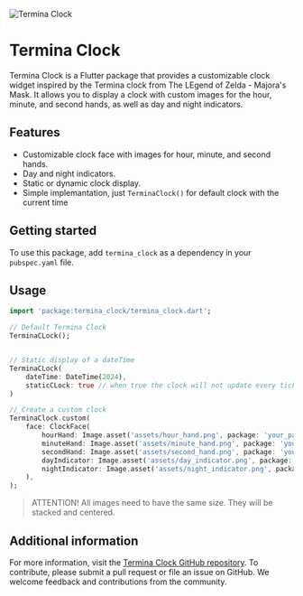 <!--
This README describes the package. If you publish this package to pub.dev,
this README's contents appear on the landing page for your package.

For information about how to write a good package README, see the guide for
[writing package pages](https://dart.dev/tools/pub/writing-package-pages).

For general information about developing packages, see the Dart guide for
[creating packages](https://dart.dev/guides/libraries/create-packages)
and the Flutter guide for
[developing packages and plugins](https://flutter.dev/to/develop-packages).
-->

![Termina Clock](https://tl.vhv.rs/dpng/s/424-4240750_termina-clock-majoras-mask-hd-png-download.png)


# Termina Clock

Termina Clock is a Flutter package that provides a customizable clock widget inspired by the Termina clock from The LEgend of Zelda - Majora's Mask. It allows you to display a clock with custom images for the hour, minute, and second hands, as well as day and night indicators.

## Features

- Customizable clock face with images for hour, minute, and second hands.
- Day and night indicators.
- Static or dynamic clock display.
- Simple implemantation, just `TerminaClock()` for default clock with the current time

## Getting started

To use this package, add `termina_clock` as a dependency in your `pubspec.yaml` file.

## Usage
 
```dart
import 'package:termina_clock/termina_clock.dart';

// Default Termina Clock
TerminaCLock();


// Static display of a dateTime
TerminaCLock(
    dateTime: DateTime(2024),
    staticCLock: true // when true the clock will not update every tick
)

// Create a custom clock
TerminaClock.custom(
    face: ClockFace(
        hourHand: Image.asset('assets/hour_hand.png', package: 'your_package_name'),
        minuteHand: Image.asset('assets/minute_hand.png', package: 'your_package_name'),
        secondHand: Image.asset('assets/second_hand.png', package: 'your_package_name'),
        dayIndicator: Image.asset('assets/day_indicator.png', package: 'your_package_name'),
        nightIndicator: Image.asset('assets/night_indicator.png', package: 'your_package_name'),
    ),
);
```
> ATTENTION! All images need to have the same size. They will be stacked and centered.

## Additional information

For more information, visit the [Termina Clock GitHub repository](https://github.com/zonaro/termina_clock). To contribute, please submit a pull request or file an issue on GitHub. We welcome feedback and contributions from the community.
 
